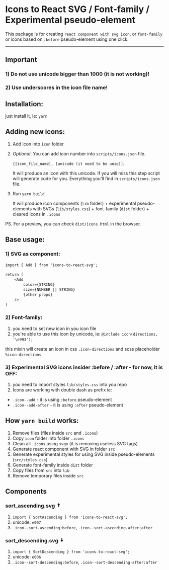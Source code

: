 # Icons to React SVG / Font-family / Experimental pseudo-element

This package is for creating `react component with svg icon`, or `font-family` or icons based on `:before` pseudo-element using one click.

---- 

## Important
### 1) Do not use unicode bigger than 1000 (it is not working)!
### 2) Use underscores in the icon file name!

## Installation:
just install it, ie: `yarn`

## Adding new icons:
1) Add icon into `icon` folder

2) *Optional*: You can add icon number into `scripts/icons.json` file. 

	`{[icon_file_name], [unicode (it need to be uniq)]`.

	It will produce an icon with this unicode. If you will miss this step script will generate code for you.
	Everything you'll find in `scripts/icons.json` file.

3) Run `yarn build`

	It will produce icon components (`lib` folder) + experimental pseudo-elements with SVGs (`lib/styles.css`) + font-family (`dist` folder) + cleared icons in `.icons` 

PS. For a preview, you can check `dist/icons.html` in the browser.
 
## Base usage:
### 1) SVG as component:
`import { Add } from 'icons-to-react-svg';`
````
return (
	<Add
		color={STRING}
		size={NUMBER || STRING}
		{other props}
	/>
)
````

### 2) Font-family:
1) you need to set new icon in you icon file
2) you're able to use this icon by unicode, ie:
`@include icon(directions, '\e993');`

this mixin will create an icon in css `.icon-directions` and scss placeholder `%icon-directions`

### 3) Experimental SVG icons insider :before / :after - for now, it is OFF:
1) you need to import styles `lib/styles.css` into you repo
2) Icons are working with double dash as prefix ie:
- `.icon--add` - it is using `:before` pseudo-element
- `.icon--add-after` - it is using `:after` pseudo-element

## How `yarn build` works:
1) Remove files (files inside `src` and `.icons`)
2) Copy `icon` folder into folder `.icons`
3) Clean all `.icons` using `svgo` (it is removing useless SVG tags)
4) Generate react component with SVG in folder `src`
5) Generate experimental styles for using SVG inside pseudo-elements (`src/styles.css`)  
6) Generate font-family inside `dist` folder
7) Copy files from `src` into `lib` 
8) Remove temporary files inside `src`

## Components

### sort_ascending.svg <img src="./.icons/sort_ascending.svg" alt="SortAscending" height="16"/>

1) `import { SortAscending } from 'icons-to-react-svg';`
2) unicode: `e007`
3) `.icon--sort-ascending:before`, `.icon--sort-ascending-after:after`

### sort_descending.svg <img src="./.icons/sort_descending.svg" alt="SortDescending" height="16"/>

1) `import { SortDescending } from 'icons-to-react-svg';`
2) unicode: `e006`
3) `.icon--sort-descending:before`, `.icon--sort-descending-after:after`
